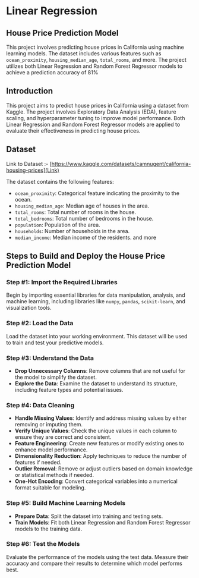 # Linear Regression
  ## House Price Prediction Model
  This project involves predicting house prices in California using machine learning models. The dataset includes various features such as `ocean_proximity`, `housing_median_age`, `total_rooms`, and more. The project utilizes both Linear Regression and Random Forest Regressor models to achieve a prediction accuracy of 81%
  
  ## Introduction

This project aims to predict house prices in California using a dataset from Kaggle. The project involves Exploratory Data Analysis (EDA), feature scaling, and hyperparameter tuning to improve model performance. Both Linear Regression and Random Forest Regressor models are applied to evaluate their effectiveness in predicting house prices.

## Dataset

Link to Dataset :- [https://www.kaggle.com/datasets/camnugent/california-housing-prices](Link)

The dataset contains the following features:

- `ocean_proximity`: Categorical feature indicating the proximity to the ocean.
- `housing_median_age`: Median age of houses in the area.
- `total_rooms`: Total number of rooms in the house.
- `total_bedrooms`: Total number of bedrooms in the house.
- `population`: Population of the area.
- `households`: Number of households in the area.
- `median_income`: Median income of the residents.
and more

## Steps to Build and Deploy the House Price Prediction Model

### Step #1: Import the Required Libraries
Begin by importing essential libraries for data manipulation, analysis, and machine learning, including libraries like `numpy`, `pandas`, `scikit-learn`, and visualization tools.

### Step #2: Load the Data
Load the dataset into your working environment. This dataset will be used to train and test your predictive models.

### Step #3: Understand the Data
- **Drop Unnecessary Columns**: Remove columns that are not useful for the model to simplify the dataset.
- **Explore the Data**: Examine the dataset to understand its structure, including feature types and potential issues.

### Step #4: Data Cleaning
- **Handle Missing Values**: Identify and address missing values by either removing or imputing them.
- **Verify Unique Values**: Check the unique values in each column to ensure they are correct and consistent.
- **Feature Engineering**: Create new features or modify existing ones to enhance model performance.
- **Dimensionality Reduction**: Apply techniques to reduce the number of features if needed.
- **Outlier Removal**: Remove or adjust outliers based on domain knowledge or statistical methods if needed.
- **One-Hot Encoding**: Convert categorical variables into a numerical format suitable for modeling.

### Step #5: Build Machine Learning Models
- **Prepare Data**: Split the dataset into training and testing sets.
- **Train Models**: Fit both Linear Regression and Random Forest Regressor models to the training data.

### Step #6: Test the Models
Evaluate the performance of the models using the test data. Measure their accuracy and compare their results to determine which model performs best.

